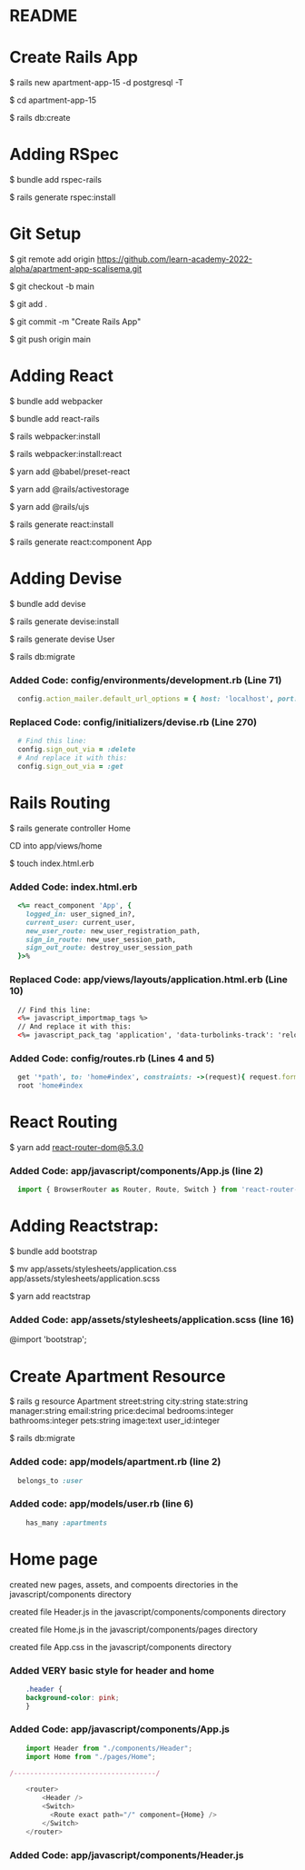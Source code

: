 # README

# Create Rails App

  $ rails new apartment-app-15 -d postgresql -T

  $ cd apartment-app-15

  $ rails db:create

# Adding RSpec

  $ bundle add rspec-rails

  $ rails generate rspec:install

# Git Setup

  $ git remote add origin https://github.com/learn-academy-2022-alpha/apartment-app-scalisema.git

  $ git checkout -b main

  $ git add .

  $ git commit -m "Create Rails App"

  $ git push origin main

# Adding React

  $ bundle add webpacker

  $ bundle add react-rails

  $ rails webpacker:install

  $ rails webpacker:install:react

  $ yarn add @babel/preset-react

  $ yarn add @rails/activestorage

  $ yarn add @rails/ujs

  $ rails generate react:install

  $ rails generate react:component App
  
# Adding Devise

  $ bundle add devise

  $ rails generate devise:install
  
  $ rails generate devise User

  $ rails db:migrate

### Added Code: config/environments/development.rb (Line 71)
```ruby
  config.action_mailer.default_url_options = { host: 'localhost', port: 3000 }
```
### Replaced Code: config/initializers/devise.rb (Line 270)
```ruby
  # Find this line:
  config.sign_out_via = :delete
  # And replace it with this:
  config.sign_out_via = :get
```
# Rails Routing

  $ rails generate controller Home

  CD into app/views/home

  $ touch index.html.erb

### Added Code: index.html.erb
```ruby
  <%= react_component 'App', {
    logged_in: user_signed_in?,
    current_user: current_user,
    new_user_route: new_user_registration_path,
    sign_in_route: new_user_session_path,
    sign_out_route: destroy_user_session_path
  }>%
```
### Replaced Code: app/views/layouts/application.html.erb (Line 10)
```html
  // Find this line:
  <%= javascript_importmap_tags %>
  // And replace it with this:
  <%= javascript_pack_tag 'application', 'data-turbolinks-track': 'reload' %>
```
### Added Code: config/routes.rb (Lines 4 and 5)
```ruby
  get '*path', to: 'home#index', constraints: ->(request){ request.format.html? }
  root 'home#index
```

# React Routing

  $ yarn add react-router-dom@5.3.0

### Added Code: app/javascript/components/App.js (line 2)
```javascript
  import { BrowserRouter as Router, Route, Switch } from 'react-router-dom'
```
# Adding Reactstrap:
  $ bundle add bootstrap

  $ mv app/assets/stylesheets/application.css app/assets/stylesheets/application.scss

  $ yarn add reactstrap

### Added Code: app/assets/stylesheets/application.scss (line 16)
 
  @import 'bootstrap';

# Create Apartment Resource
  $ rails g resource Apartment street:string city:string state:string manager:string email:string price:decimal bedrooms:integer bathrooms:integer pets:string image:text user_id:integer

  $ rails db:migrate
  
### Added code: app/models/apartment.rb (line 2)
```ruby
  belongs_to :user
```
### Added code: app/models/user.rb (line 6)
```ruby
    has_many :apartments
```
# Home page

created new pages, assets, and compoents directories in the javascript/components directory

created file Header.js in the javascript/components/components directory

created file Home.js in the javascript/components/pages directory

created file App.css in the javascript/components directory

### Added VERY basic style for header and home 
```css
    .header {
    background-color: pink;
    }
```
### Added Code: app/javascript/components/App.js
```javascript
    import Header from "./components/Header";
    import Home from "./pages/Home";

/-----------------------------------/

    <router>
        <Header />
        <Switch>
          <Route exact path="/" component={Home} />
        </Switch>
    </router>
```
### Added Code: app/javascript/components/Header.js